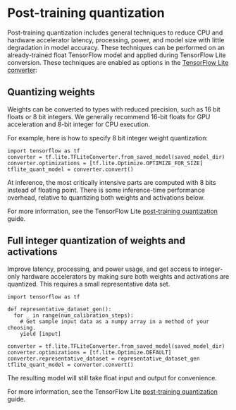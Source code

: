 # Post-training quantization

Post-training quantization includes general techniques to reduce CPU and
hardware accelerator latency, processing, power, and model size with little
degradation in model accuracy. These techniques can be performed on an
already-trained float TensorFlow model and applied during TensorFlow Lite
conversion. These techniques are enabled as options in the
[TensorFlow Lite converter](https://www.tensorflow.org/lite/convert/):

## Quantizing weights

Weights can be converted to types with reduced precision, such as 16 bit floats
or 8 bit integers. We generally recommend 16-bit floats for GPU acceleration and
8-bit integer for CPU execution.

For example, here is how to specify 8 bit integer weight quantization:

```
import tensorflow as tf
converter = tf.lite.TFLiteConverter.from_saved_model(saved_model_dir)
converter.optimizations = [tf.lite.Optimize.OPTIMIZE_FOR_SIZE]
tflite_quant_model = converter.convert()
```

At inference, the most critically intensive parts are computed with 8 bits
instead of floating point. There is some inference-time performance overhead,
relative to quantizing both weights and activations below.

For more information, see the TensorFlow Lite
[post-training quantization](https://www.tensorflow.org/lite/performance/post_training_quantization)
guide.

## Full integer quantization of weights and activations

Improve latency, processing, and power usage, and get access to integer-only
hardware accelerators by making sure both weights and activations are quantized.
This requires a small representative data set.

```
import tensorflow as tf

def representative_dataset_gen():
  for _ in range(num_calibration_steps):
    # Get sample input data as a numpy array in a method of your choosing.
    yield [input]

converter = tf.lite.TFLiteConverter.from_saved_model(saved_model_dir)
converter.optimizations = [tf.lite.Optimize.DEFAULT]
converter.representative_dataset = representative_dataset_gen
tflite_quant_model = converter.convert()
```

The resulting model will still take float input and output for convenience.

For more information, see the TensorFlow Lite
[post-training quantization](https://www.tensorflow.org/lite/performance/post_training_quantization#full_integer_quantization_of_weights_and_activations)
guide.
